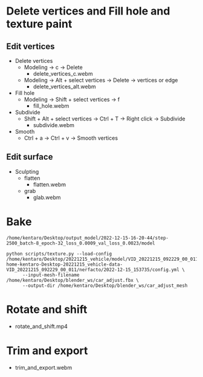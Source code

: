 
# Delete vertices and Fill hole and texture paint
## Edit vertices
- Delete vertices
  - Modeling -> c -> Delete
    - delete_vertices_c.webm
  - Modeling -> Alt + select vertices -> Delete -> vertices or edge
    - delete_vertices_alt.webm
- Fill hole
  - Modeling -> Shift + select vertices -> f
    - fill_hole.webm
- Subdivide
  - Shift + Alt + select vertices -> Ctrl + T -> Right click -> Subdivide
    - subdivide.webm
- Smooth
  - Ctrl + a -> Ctrl + v -> Smooth vertices

## Edit surface
- Sculpting
  - flatten
    - flatten.webm
  - grab
    - glab.webm

# Bake
```shell
/home/kentaro/Desktop/output_model/2022-12-15-16-20-44/step-2500_batch-8_epoch-32_loss_0.0009_val_loss_0.0023/model

python scripts/texture.py --load-config /home/kentaro/Desktop/20221215_vehicle/model/VID_20221215_092229_00_011/-home-kentaro-Desktop-20221215_vehicle-data-VID_20221215_092229_00_011/nerfacto/2022-12-15_153735/config.yml \
      --input-mesh-filename /home/kentaro/Desktop/blender_ws/car_adjust.fbx \
      --output-dir /home/kentaro/Desktop/blender_ws/car_adjust_mesh
```

# Rotate and shift
- rotate_and_shift.mp4

# Trim and export
- trim_and_export.webm
